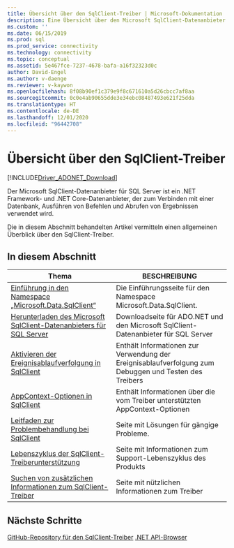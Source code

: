 ```yaml
---
title: Übersicht über den SqlClient-Treiber | Microsoft-Dokumentation
description: Eine Übersicht über den Microsoft SqlClient-Datenanbieter für SQL Server
ms.custom: ''
ms.date: 06/15/2019
ms.prod: sql
ms.prod_service: connectivity
ms.technology: connectivity
ms.topic: conceptual
ms.assetid: 5e467fce-7237-4678-bafa-a16f32323d0c
author: David-Engel
ms.author: v-daenge
ms.reviewer: v-kaywon
ms.openlocfilehash: 8f08b90ef1c379e9f8c671610a5d26cbcc7af8aa
ms.sourcegitcommit: 0c0e4ab90655dde3e34ebc08487493e621f25dda
ms.translationtype: HT
ms.contentlocale: de-DE
ms.lasthandoff: 12/01/2020
ms.locfileid: "96442708"
---
```

# <a name="overview-of-the-sqlclient-driver"></a>Übersicht über den SqlClient-Treiber

[!INCLUDE[Driver_ADONET_Download](../../includes/driver_adonet_download.md)]

 Der Microsoft SqlClient-Datenanbieter für SQL Server ist ein .NET Framework- und .NET Core-Datenanbieter, der zum Verbinden mit einer Datenbank, Ausführen von Befehlen und Abrufen von Ergebnissen verwendet wird.

 Die in diesem Abschnitt behandelten Artikel vermitteln einen allgemeinen Überblick über den SqlClient-Treiber.

## <a name="in-this-section"></a>In diesem Abschnitt

|Thema|BESCHREIBUNG|
|-----------|-----------------|
|[Einführung in den Namespace „Microsoft.Data.SqlClient“](introduction-microsoft-data-sqlclient-namespace.md)|Die Einführungsseite für den Namespace Microsoft.Data.SqlClient.|
|[Herunterladen des Microsoft SqlClient-Datenanbieters für SQL Server](download-microsoft-sqlclient-data-provider.md)|Downloadseite für ADO.NET und den Microsoft SqlClient-Datenanbieter für SQL Server|
|[Aktivieren der Ereignisablaufverfolgung in SqlClient](enable-eventsource-tracing.md)|Enthält Informationen zur Verwendung der Ereignisablaufverfolgung zum Debuggen und Testen des Treibers|
|[AppContext-Optionen in SqlClient](appcontext-switches.md)|Enthält Informationen über die vom Treiber unterstützten AppContext-Optionen|
|[Leitfaden zur Problembehandlung bei SqlClient](sqlclient-troubleshooting-guide.md)|Seite mit Lösungen für gängige Probleme.|
|[Lebenszyklus der SqlClient-Treiberunterstützung](sqlclient-driver-support-lifecycle.md)|Seite mit Informationen zum Support-Lebenszyklus des Produkts|
|[Suchen von zusätzlichen Informationen zum SqlClient-Treiber](find-additional-sqlclient-driver-information.md)|Seite mit nützlichen Informationen zum Treiber|

## <a name="next-steps"></a>Nächste Schritte
 [GitHub-Repository für den SqlClient-Treiber](https://github.com/dotnet/SqlClient) [.NET API-Browser](/dotnet/api/)
